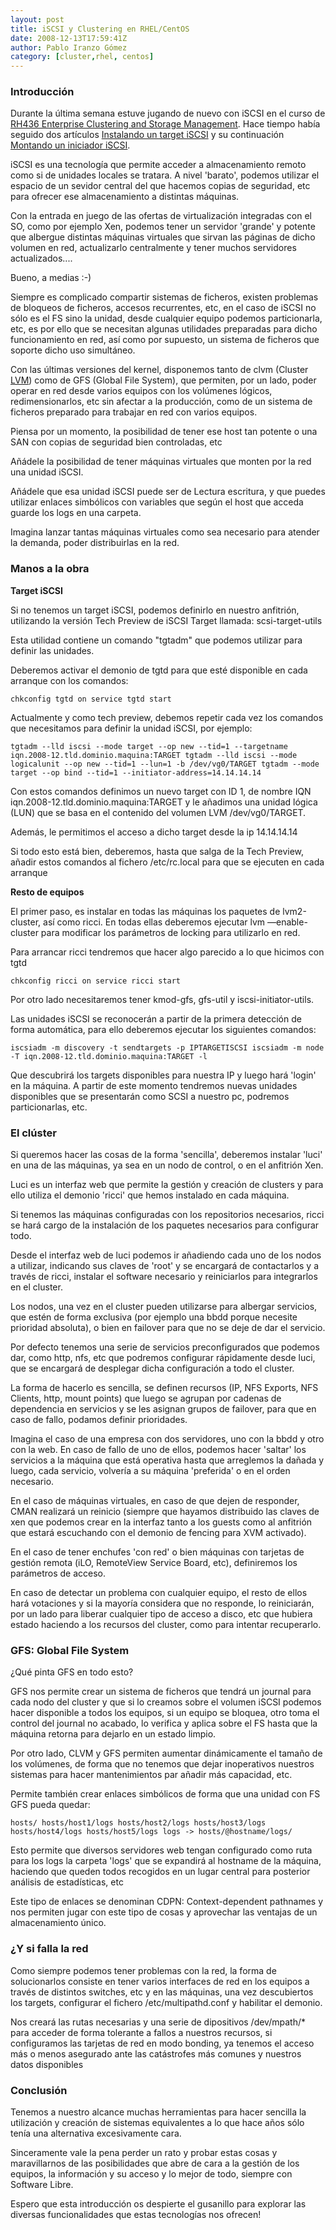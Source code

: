 ```yaml
---
layout: post
title: iSCSI y Clustering en RHEL/CentOS
date: 2008-12-13T17:59:41Z
author: Pablo Iranzo Gómez
category: [cluster,rhel, centos]
---
```


### Introducción 

Durante la última semana estuve jugando de nuevo con iSCSI en el curso
de [RH436 Enterprise Clustering and Storage
Management](http://www.redhat.es/training/course/RH436). Hace tiempo
había seguido dos artículos [Instalando un target
iSCSI](http://federicosayd.wordpress.com/2007/09/11/instalando-un-target-iscsi/)
y su continuación [Montando un iniciador
iSCSI](http://federicosayd.wordpress.com/2007/09/13/montando-un-iniciador-iscsi-en-linux/).

iSCSI es una tecnología que permite acceder a almacenamiento remoto como
si de unidades locales se tratara. A nivel 'barato', podemos utilizar el
espacio de un sevidor central del que hacemos copias de seguridad, etc
para ofrecer ese almacenamiento a distintas máquinas.

Con la entrada en juego de las ofertas de virtualización integradas con
el SO, como por ejemplo Xen, podemos tener un servidor 'grande' y
potente que albergue distintas máquinas virtuales que sirvan las páginas
de dicho volumen en red, actualizarlo centralmente y tener muchos
servidores actualizados....

Bueno, a medias :-)

Siempre es complicado compartir sistemas de ficheros, existen problemas
de bloqueos de ficheros, accesos recurrentes, etc, en el caso de iSCSI
no sólo es el FS sino la unidad, desde cualquier equipo podemos
particionarla, etc, es por ello que se necesitan algunas utilidades
preparadas para dicho funcionamiento en red, así como por supuesto, un
sistema de ficheros que soporte dicho uso simultáneo.

Con las últimas versiones del kernel, disponemos tanto de clvm (Cluster
[LVM](https://alufis35.uv.es/Gestor-de-Volumenes-Logicos-LVM.html)) como
de GFS (Global File System), que permiten, por un lado, poder operar en
red desde varios equipos con los volúmenes lógicos, redimensionarlos,
etc sin afectar a la producción, como de un sistema de ficheros
preparado para trabajar en red con varios equipos.

Piensa por un momento, la posibilidad de tener ese host tan potente o
una SAN con copias de seguridad bien controladas, etc

Añádele la posibilidad de tener máquinas virtuales que monten por la red
una unidad iSCSI.

Añádele que esa unidad iSCSI puede ser de Lectura escritura, y que
puedes utilizar enlaces simbólicos con variables que según el host que
acceda guarde los logs en una carpeta.

Imagina lanzar tantas máquinas virtuales como sea necesario para atender
la demanda, poder distribuirlas en la red.

### Manos a la obra 

**Target iSCSI**

Si no tenemos un target iSCSI, podemos definirlo en nuestro anfitrión,
utilizando la versión Tech Preview de iSCSI Target llamada:
scsi-target-utils

Esta utilidad contiene un comando "tgtadm" que podemos utilizar para
definir las unidades.

Deberemos activar el demonio de tgtd para que esté disponible en cada
arranque con los comandos:

`chkconfig tgtd on service tgtd start`

Actualmente y como tech preview, debemos repetir cada vez los comandos
que necesitamos para definir la unidad iSCSI, por ejemplo:

`tgtadm --lld iscsi --mode target --op new --tid=1 --targetname iqn.2008-12.tld.dominio.maquina:TARGET tgtadm --lld iscsi --mode logicalunit --op new --tid=1 --lun=1 -b /dev/vg0/TARGET tgtadm --mode target --op bind --tid=1 --initiator-address=14.14.14.14`

Con estos comandos definimos un nuevo target con ID 1, de nombre IQN
iqn.2008-12.tld.dominio.maquina:TARGET y le añadimos una unidad lógica
(LUN) que se basa en el contenido del volumen LVM /dev/vg0/TARGET.

Además, le permitimos el acceso a dicho target desde la ip 14.14.14.14

Si todo esto está bien, deberemos, hasta que salga de la Tech Preview,
añadir estos comandos al fichero /etc/rc.local para que se ejecuten en
cada arranque

**Resto de equipos**

El primer paso, es instalar en todas las máquinas los paquetes de
lvm2-cluster, así como ricci. En todas ellas deberemos ejecutar lvm
—enable-cluster para modificar los parámetros de locking para utilizarlo
en red.

Para arrancar ricci tendremos que hacer algo parecido a lo que hicimos
con tgtd

`chkconfig ricci on service ricci start`

Por otro lado necesitaremos tener kmod-gfs, gfs-util y
iscsi-initiator-utils.

Las unidades iSCSI se reconocerán a partir de la primera detección de
forma automática, para ello deberemos ejecutar los siguientes comandos:

`iscsiadm -m discovery -t sendtargets -p IPTARGETISCSI iscsiadm -m node -T iqn.2008-12.tld.dominio.maquina:TARGET -l`

Que descubrirá los targets disponibles para nuestra IP y luego hará
'login' en la máquina. A partir de este momento tendremos nuevas
unidades disponibles que se presentarán como SCSI a nuestro pc, podremos
particionarlas, etc.

### El clúster 

Si queremos hacer las cosas de la forma 'sencilla', deberemos instalar
'luci' en una de las máquinas, ya sea en un nodo de control, o en el
anfitrión Xen.

Luci es un interfaz web que permite la gestión y creación de clusters y
para ello utiliza el demonio 'ricci' que hemos instalado en cada
máquina.

Si tenemos las máquinas configuradas con los repositorios necesarios,
ricci se hará cargo de la instalación de los paquetes necesarios para
configurar todo.

Desde el interfaz web de luci podemos ir añadiendo cada uno de los nodos
a utilizar, indicando sus claves de 'root' y se encargará de
contactarlos y a través de ricci, instalar el software necesario y
reiniciarlos para integrarlos en el cluster.

Los nodos, una vez en el cluster pueden utilizarse para albergar
servicios, que estén de forma exclusiva (por ejemplo una bbdd porque
necesite prioridad absoluta), o bien en failover para que no se deje de
dar el servicio.

Por defecto tenemos una serie de servicios preconfigurados que podemos
dar, como http, nfs, etc que podremos configurar rápidamente desde luci,
que se encargará de desplegar dicha configuración a todo el cluster.

La forma de hacerlo es sencilla, se definen recursos (IP, NFS Exports,
NFS Clients, http, mount points) que luego se agrupan por cadenas de
dependencia en servicios y se les asignan grupos de failover, para que
en caso de fallo, podamos definir prioridades.

Imagina el caso de una empresa con dos servidores, uno con la bbdd y
otro con la web. En caso de fallo de uno de ellos, podemos hacer
'saltar' los servicios a la máquina que está operativa hasta que
arreglemos la dañada y luego, cada servicio, volvería a su máquina
'preferida' o en el orden necesario.

En el caso de máquinas virtuales, en caso de que dejen de responder,
CMAN realizará un reinicio (siempre que hayamos distribuido las claves
de xen que podemos crear en la interfaz tanto a los guests como al
anfitrión que estará escuchando con el demonio de fencing para XVM
activado).

En el caso de tener enchufes 'con red' o bien máquinas con tarjetas de
gestión remota (iLO, RemoteView Service Board, etc), definiremos los
parámetros de acceso.

En caso de detectar un problema con cualquier equipo, el resto de ellos
hará votaciones y si la mayoría considera que no responde, lo
reiniciarán, por un lado para liberar cualquier tipo de acceso a disco,
etc que hubiera estado haciendo a los recursos del cluster, como para
intentar recuperarlo.

### GFS: Global File System 

¿Qué pinta GFS en todo esto?

GFS nos permite crear un sistema de ficheros que tendrá un journal para
cada nodo del cluster y que si lo creamos sobre el volumen iSCSI podemos
hacer disponible a todos los equipos, si un equipo se bloquea, otro toma
el control del journal no acabado, lo verifica y aplica sobre el FS
hasta que la máquina retorna para dejarlo en un estado limpio.

Por otro lado, CLVM y GFS permiten aumentar dinámicamente el tamaño de
los volúmenes, de forma que no tenemos que dejar inoperativos nuestros
sistemas para hacer mantenimientos par añadir más capacidad, etc.

Permite también crear enlaces simbólicos de forma que una unidad con FS
GFS pueda quedar:

`hosts/ hosts/host1/logs hosts/host2/logs hosts/host3/logs hosts/host4/logs hosts/host5/logs logs -> hosts/@hostname/logs/`

Esto permite que diversos servidores web tengan configurado como ruta
para los logs la carpeta 'logs' que se expandirá al hostname de la
máquina, haciendo que queden todos recogidos en un lugar central para
posterior análisis de estadísticas, etc

Este tipo de enlaces se denominan CDPN: Context-dependent pathnames y
nos permiten jugar con este tipo de cosas y aprovechar las ventajas de
un almacenamiento único.

### ¿Y si falla la red 

Como siempre podemos tener problemas con la red, la forma de
solucionarlos consiste en tener varios interfaces de red en los equipos
a través de distintos switches, etc y en las máquinas, una vez
descubiertos los targets, configurar el fichero /etc/multipathd.conf y
habilitar el demonio.

Nos creará las rutas necesarias y una serie de dipositivos /dev/mpath/\*
para acceder de forma tolerante a fallos a nuestros recursos, si
configuramos las tarjetas de red en modo bonding, ya tenemos el acceso
más o menos asegurado ante las catástrofes más comunes y nuestros datos
disponibles

### Conclusión 

Tenemos a nuestro alcance muchas herramientas para hacer sencilla la
utilización y creación de sistemas equivalentes a lo que hace años sólo
tenía una alternativa excesivamente cara.

Sinceramente vale la pena perder un rato y probar estas cosas y
maravillarnos de las posibilidades que abre de cara a la gestión de los
equipos, la información y su acceso y lo mejor de todo, siempre con
Software Libre.

Espero que esta introducción os despierte el gusanillo para explorar las
diversas funcionalidades que estas tecnologías nos ofrecen!
